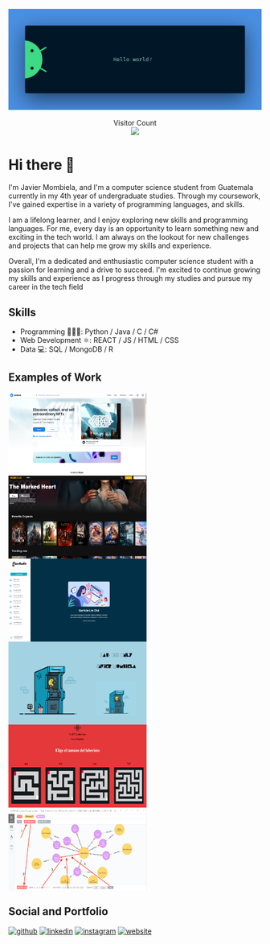![Computer Science Student](https://github.com/javim7/javim7/blob/main/banner.png)

<p align="center" dir="auto">
  Visitor Count
  <br>
   <img src="https://profile-counter.glitch.me/javim7/count.svg" />
</p>

# Hi there 👋
I'm Javier Mombiela, and I'm a computer science student from Guatemala currently in my 4th year of undergraduate studies. Through my coursework, I've gained expertise in a variety of programming languages, and skills.

I am a lifelong learner, and I enjoy exploring new skills and programming languages. For me, every day is an opportunity to learn something new and exciting in the tech world. I am always on the lookout for new challenges and projects that can help me grow my skills and experience.

Overall, I'm a dedicated and enthusiastic computer science student with a passion for learning and a drive to succeed. I'm excited to continue growing my skills and experience as I progress through my studies and pursue my career in the tech field

## Skills
* Programming 👨🏻‍💻: Python / Java / C / C# 
* Web Development ⚛️: REACT / JS / HTML / CSS
* Data 💻: SQL / MongoDB / R

## Examples of Work
<div style="display: flex; flex-wrap: wrap; margin: 0 auto;">
  <img src="https://github.com/javim7/javim7/blob/main/opensea.png" width="275" height="165"/>   
  <img src="https://github.com/javim7/javim7/blob/main/memeflix.jpeg" width="275" height="165"/>
  <img src="https://github.com/javim7/javim7/blob/main/livechat.png" width="275" height="165"/>
  <img src="https://github.com/javim7/javim7/blob/main/cssArt.png" width="275" height="165"/>
  <img src="https://github.com/javim7/javim7/blob/main/labrynth.png" width="275" height="165"/>
  <img src="https://github.com/javim7/javim7/blob/main/neo4j.png" width="275" height="165"/>
</div>



## Social and Portfolio

[<img src='https://cdn.jsdelivr.net/npm/simple-icons@3.0.1/icons/github.svg' alt='github' height='40'>](https://github.com/javim7)  [<img src='https://cdn.jsdelivr.net/npm/simple-icons@3.0.1/icons/linkedin.svg' alt='linkedin' height='40' style='fill: green;'>](https://www.linkedin.com/in/javier-mombiela-a46b98158/)  [<img src='https://cdn.jsdelivr.net/npm/simple-icons@3.0.1/icons/instagram.svg' alt='instagram' height='40' style='fill: green;'>](https://www.instagram.com/javimombiela/)  [<img src='https://cdn.jsdelivr.net/npm/simple-icons@3.0.1/icons/icloud.svg' alt='website' height='40' style='fill: green;'>](https://personal-portfolio-883f9.web.app/)  
